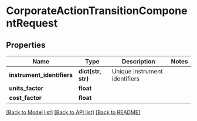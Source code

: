 # CorporateActionTransitionComponentRequest

## Properties
Name | Type | Description | Notes
------------ | ------------- | ------------- | -------------
**instrument_identifiers** | **dict(str, str)** | Unique instrument identifiers | 
**units_factor** | **float** |  | 
**cost_factor** | **float** |  | 

[[Back to Model list]](../README.md#documentation-for-models) [[Back to API list]](../README.md#documentation-for-api-endpoints) [[Back to README]](../README.md)


